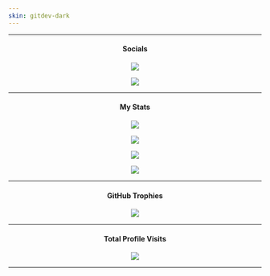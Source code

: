 ```yaml
---
skin: gitdev-dark
---
```

---

<h4> <p align="center"> Socials </p> </h4>

<p align="center">
<a href="https://facebook.com/fb.me.2">
<img src="https://img.shields.io/badge/Facebook-%231877F2.svg?logo=Facebook&logoColor=black&style=for-the-badge">
</a>
</p>

<p align="center">
<a href="https://reddit.com/user/Ultimatinium">
<img src="https://img.shields.io/badge/Reddit-%23FF4500.svg?logo=Reddit&logoColor=black&style=for-the-badge">
</a>
</p>

---

<h4> <p align="center"> My Stats </p> </h4>

<p align="center">
<img src="https://github-profile-summary-cards.vercel.app/api/cards/profile-details?username=SCP-017&theme=tokyonight&include_all_commits=true&count_private=true">
</p>

<p align="center">
<img src="https://github-readme-stats.vercel.app/api?username=SCP-017&theme=tokyonight&include_all_commits=true&count_private=true">
</p>

<p align="center">
<img src="https://github-readme-streak-stats.herokuapp.com/?user=SCP-017&theme=tokyonight">
</p>

<p align="center">
<img src="https://github-readme-stats.vercel.app/api/top-langs/?username=SCP-017&theme=tokyonight&include_all_commits=true&count_private=true&layout=compact">
</p>

---

<h4> <p align="center"> GitHub Trophies </p> </h4>

<p align="center">
<img src="https://github-profile-trophy.vercel.app/?username=SCP-017&theme=tokyonight&no-frame=false&no-bg=true&margin-w=4">
</p>

---

<h4> <p align="center"> Total Profile Visits </p> </h4>

<p align="center">
<img src="https://visitcount.itsvg.in/api?id=SCP-017&icon=0&color=0">
</p>

---
